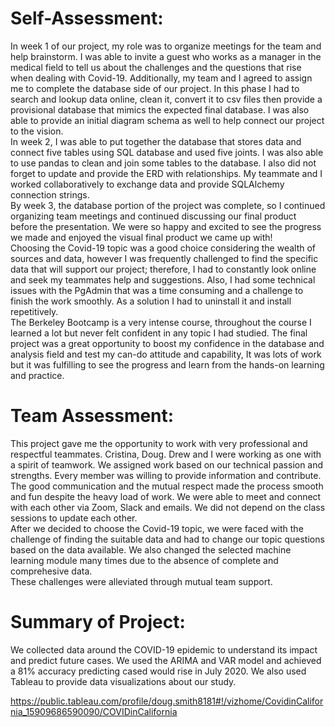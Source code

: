 # Self-Assessment:
In week 1 of our project, my role was to organize meetings for the team and help brainstorm. I was able to invite a guest who works as a manager in the medical field to tell us about the challenges and the questions that rise when dealing with Covid-19. Additionally, my team and I agreed to assign me to complete the database side of our project. In this phase I had to search and lookup data online, clean it, convert it to csv files then provide a provisional database that mimics the expected final database. I was also able to provide an initial diagram schema as well to help connect our project to the vision. <br/>
In week 2, I was able to put together the database that stores data and connect five tables using SQL database and used five joints. I was also able to use pandas to clean and join some tables to the database. I also did not forget to update and provide the ERD with relationships. My teammate and I worked collaboratively to exchange data and provide SQLAlchemy connection strings.<br/>
By week 3, the database portion of the project was complete, so I continued organizing team meetings and continued discussing our final product before the presentation. We were so happy and excited to see the progress we made and enjoyed the visual final product we came up with!<br/>
Choosing the Covid-19 topic was a good choice considering the wealth of sources and data, however I was frequently challenged to find the specific data that will support our project; therefore, I had to constantly look online and seek my teammates help and suggestions. Also, I had some technical issues with the PgAdmin that was a time consuming and a challenge to finish the work smoothly. As a solution I had to uninstall it and install repetitively. <br/>
The Berkeley Bootcamp is a very intense course, throughout the course I learned a lot but never felt confident in any topic I had studied. The final project was a great opportunity to boost my confidence in the database and analysis field and test my can-do attitude and capability, It was lots of work but it was fulfilling to see the progress and learn from the hands-on learning and practice. <br/>
# Team Assessment:
This project gave me the opportunity to work with very professional and respectful teammates. Cristina, Doug. Drew and I were working as one with a spirit of teamwork. We assigned work based on our technical passion and strengths. Every member was willing to provide information and contribute. The good communication and the mutual respect made the process smooth and fun despite the heavy load of work. We were able to meet and connect with each other via Zoom, Slack and emails. We did not depend on the class sessions to update each other. <br/>
After we decided to choose the Covid-19 topic, we were faced with the challenge of finding the suitable data and had to change our topic questions based on the data available. We also changed the selected machine learning module many times due to the absence of complete and comprehesive data.<br/>
These challenges were alleviated through mutual team support.<br/>
# Summary of Project:
We collected data around the COVID-19 epidemic to understand its impact and predict future cases. We used the ARIMA and VAR model and achieved a 81% accuracy predicting cased would rise in July 2020. We also used Tableau to provide data visualizations about our study. <br/>

https://public.tableau.com/profile/doug.smith8181#!/vizhome/CovidinCalifornia_15909686590090/COVIDinCalifornia
